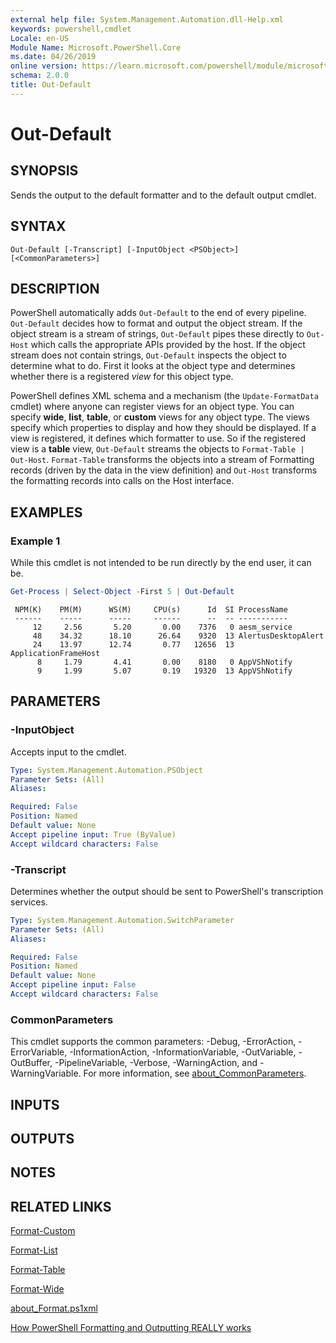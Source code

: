 ```yaml
---
external help file: System.Management.Automation.dll-Help.xml
keywords: powershell,cmdlet
Locale: en-US
Module Name: Microsoft.PowerShell.Core
ms.date: 04/26/2019
online version: https://learn.microsoft.com/powershell/module/microsoft.powershell.core/out-default?view=powershell-6&WT.mc_id=ps-gethelp
schema: 2.0.0
title: Out-Default
---
```

# Out-Default

## SYNOPSIS
Sends the output to the default formatter and to the default output cmdlet.

## SYNTAX

```
Out-Default [-Transcript] [-InputObject <PSObject>] [<CommonParameters>]
```

## DESCRIPTION

PowerShell automatically adds `Out-Default` to the end of every pipeline. `Out-Default` decides how
to format and output the object stream. If the object stream is a stream of strings, `Out-Default`
pipes these directly to `Out-Host` which calls the appropriate APIs provided by the host. If the
object stream does not contain strings, `Out-Default` inspects the object to determine what to do.
First it looks at the object type and determines whether there is a registered _view_ for this
object type.

PowerShell defines XML schema and a mechanism (the `Update-FormatData` cmdlet) where anyone can
register views for an object type. You can specify **wide**, **list**, **table**, or **custom**
views for any object type. The views specify which properties to display and how they should be
displayed. If a view is registered, it defines which formatter to use. So if the registered view is
a **table** view, `Out-Default` streams the objects to `Format-Table | Out-Host`. `Format-Table`
transforms the objects into a stream of Formatting records (driven by the data in the view
definition) and `Out-Host` transforms the formatting records into calls on the Host interface.

## EXAMPLES

### Example 1

While this cmdlet is not intended to be run directly by the end user, it can be.

```powershell
Get-Process | Select-Object -First 5 | Out-Default
```

```Output
 NPM(K)    PM(M)      WS(M)     CPU(s)      Id  SI ProcessName
 ------    -----      -----     ------      --  -- -----------
     12     2.56       5.20       0.00    7376   0 aesm_service
     48    34.32      18.10      26.64    9320  13 AlertusDesktopAlert
     24    13.97      12.74       0.77   12656  13 ApplicationFrameHost
      8     1.79       4.41       0.00    8180   0 AppVShNotify
      9     1.99       5.07       0.19   19320  13 AppVShNotify
```

## PARAMETERS

### -InputObject

Accepts input to the cmdlet.

```yaml
Type: System.Management.Automation.PSObject
Parameter Sets: (All)
Aliases:

Required: False
Position: Named
Default value: None
Accept pipeline input: True (ByValue)
Accept wildcard characters: False
```

### -Transcript

Determines whether the output should be sent to PowerShell's transcription services.

```yaml
Type: System.Management.Automation.SwitchParameter
Parameter Sets: (All)
Aliases:

Required: False
Position: Named
Default value: None
Accept pipeline input: False
Accept wildcard characters: False
```

### CommonParameters

This cmdlet supports the common parameters: -Debug, -ErrorAction, -ErrorVariable,
-InformationAction, -InformationVariable, -OutVariable, -OutBuffer, -PipelineVariable, -Verbose,
-WarningAction, and -WarningVariable. For more information, see [about_CommonParameters](https://go.microsoft.com/fwlink/?LinkID=113216).

## INPUTS

## OUTPUTS

## NOTES

## RELATED LINKS

[Format-Custom](../Microsoft.PowerShell.Utility/Format-Custom.md)

[Format-List](../Microsoft.PowerShell.Utility/Format-List.md)

[Format-Table](../Microsoft.PowerShell.Utility/Format-Table.md)

[Format-Wide](../Microsoft.PowerShell.Utility/Format-Wide.md)

[about_Format.ps1xml](About/about_Format.ps1xml.md)

[How PowerShell Formatting and Outputting REALLY works](https://devblogs.microsoft.com/powershell/how-powershell-formatting-and-outputting-really-works/)

